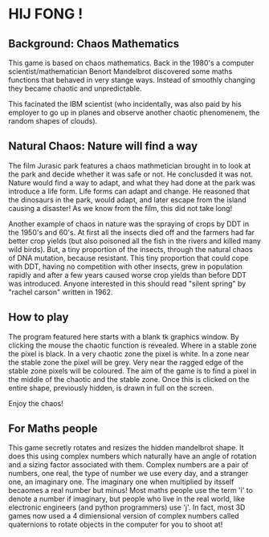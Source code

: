 

HIJ FONG !
==========

Background: Chaos Mathematics
-----------------------------

This game is based on chaos mathematics.
Back in the 1980's a computer scientist/mathematician
Benort Mandelbrot discovered some maths functions that
behaved in very stange ways. Instead of smoothly changing
they became chaotic and unpredictable.

This facinated the IBM scientist (who incidentally, was also paid by his employer to
go up in planes and observe another chaotic phenomenem, the random shapes of clouds).

Natural Chaos: Nature will find a way
-------------------------------------

The film Jurasic park features a chaos mathmetician brought in to
look at the park and decide whether it was safe or not.
He conclusded it was not. Nature would find a way to adapt, and 
what they had done at the park was introduce a life form. Life forms can
adapt and change. He reasoned that the dinosaurs in the park, would adapt, and
later escape from the island causing a disaster!
As we know from the film, this did not take long!

Another example of chaos in nature was the spraying of crops by DDT
in the 1950's and 60's. At first all the insects died off and the farmers
had far better crop yields (but also poisoned all the fish in the rivers and killed many wild birds).
But, a tiny proportion of the insects, through the natural chaos
of DNA mutation, because resistant. This tiny proportion that could cope with DDT, having no competition
with other insects,
grew in population rapidly and after a few years caused worse crop yields than before DDT
was introduced. Anyone interested in this should read "silent spring" by "rachel carson"
written in 1962.

How to play
-----------

The program featured here starts with a blank tk graphics window. By clicking the mouse
the chaotic function is revealed. Where in a stable zone the pixel is black.
In a very chaotic zone the pixel is white. In a zone near the stable zone
the pixel will be grey. Very near the ragged edge of the stable zone
pixels will be coloured.
The aim of the game is to find a pixel in the middle of the chaotic and 
the stable zone.
Once this is clicked on the entire shape, previously hidden, is drawn in full on the screen.

Enjoy the chaos!

For Maths people
----------------

This game secretly rotates and resizes the hidden mandelbrot shape.
It does this using complex numbers which naturally have an angle of rotation
and a sizing factor associated with them.
Complex numbers are a pair of numbers, one real, the type of number
we use every day, and a stranger one, an imaginary one.
The imaginary one when multiplied by itsself becaomes a real number but minus!
Most maths people use the term 'i' to denote a number if imaginary,
but people who live in the real world, like electronic engineers
(and python programmers) use 'j'.
In fact, most 3D games now used a 4 dimiensional version of complex numbers
called quaternions to rotate objects in the computer for you to shoot at!

